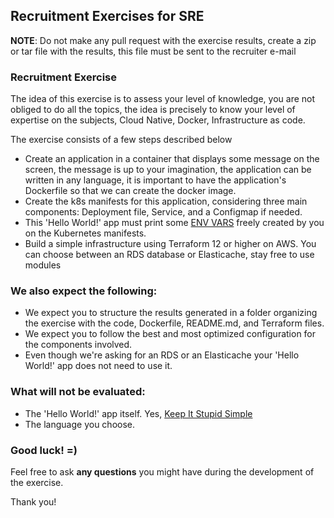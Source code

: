 ## Recruitment Exercises for SRE

**NOTE**: Do not make any pull request with the exercise results, create a zip or tar file with the results, this file must be sent to the recruiter e-mail

### Recruitment Exercise

The idea of this exercise is to assess your level of knowledge, you are not obliged to do all the topics, the idea is precisely to know your level of expertise on the subjects, Cloud Native, Docker, Infrastructure as code.

The exercise consists of a few steps described below

- Create an application in a container that displays some message on the screen, the message is up to your imagination, the application can be written in any language, it is important to have the application's Dockerfile so that we can create the docker image.
- Create the k8s manifests for this application, considering three main components: Deployment file, Service, and a Configmap if needed.
- This 'Hello World!' app must print some [ENV VARS](https://en.wikipedia.org/wiki/Environment_variable) freely created by you on the Kubernetes manifests.
- Build a simple infrastructure using Terraform 12 or higher on AWS. You can choose between an RDS database or Elasticache, stay free to use modules

### We also expect the following:

- We expect you to structure the results generated in a folder organizing the exercise with the code, Dockerfile, README.md, and Terraform files.
- We expect you to follow the best and most optimized configuration for the components involved.
- Even though we're asking for an RDS or an Elasticache your 'Hello World!' app does not need to use it.

### What will not be evaluated:

- The 'Hello World!' app itself. Yes, [Keep It Stupid Simple](https://en.wikipedia.org/wiki/KISS_principle)
- The language you choose.

### Good luck! =)

Feel free to ask **any questions** you might have during the development of the exercise.

Thank you!
